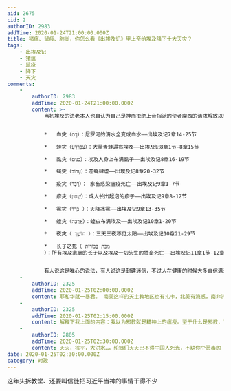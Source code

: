 ```yaml
---
aid: 2675
cid: 2
authorID: 2983
addTime: 2020-01-24T21:00:00.000Z
title: 猪瘟、鼠疫、肺炎，你怎么看《出埃及记》里上帝给埃及降下十大天灾？
tags:
    - 出埃及记
    - 猪瘟
    - 鼠疫
    - 降下
    - 天灾
comments:
    -
        authorID: 2983
        addTime: 2020-01-24T21:00:00.000Z
        content: >-
            当初埃及的法老本人也自认为自己是神而拒绝上帝指派的使者摩西的请求解放以色列人，被上帝降下10大天灾，最后让埃及每家每户的长子之死。


            *   血灾（דָם）：尼罗河的清水全变成血水——出埃及记7章14-25节

            *   蛙灾（צְּפַרְדֵּעַ）：大量青蛙遍布埃及——出埃及记8章1节-8章15节

            *   虱灾（כִנִּים）：埃及人身上布满虱子——出埃及记8章16-19节

            *   蝇灾（עָרוֹב）：苍蝇肆虐——出埃及记8章20-32节

            *   疫灾（דֶּבֶר）： 家畜感染瘟疫死亡——出埃及记9章1-7节

            *   疹灾（שְׁחִין）：成人长出起泡的疹子——出埃及记9章8-12节

            *   雹灾（בָּרָד ）：天降冰雹——出埃及记9章13-35节

            *   蝗灾（אַרְבֶּה）：蝗虫布满埃及——出埃及记10章1-20节

            *   夜灾（ חוֹשֶׁךְ ）：三天三夜不见太阳——出埃及记10章21-29节

            *   长子之死（ מַכַּת בְּכוֹרוֹת
            ）：所有埃及家庭的长子以及埃及一切头生的牲畜死亡——出埃及记11章1节-12章36章


            有人说这是唯心的说法，有人说这是封建迷信，不过人在健康的时候大多自信满满认为人定胜天，只有自己病弱的时候才会想起祈求上帝
    -
        authorID: 2325
        addTime: 2020-01-25T02:00:00.000Z
        content: 耶和华就一暴君。 南美这样的天主教地区也有扎卡，北美有流感，南非洲有衣波啦。网上有神棍。
    -
        authorID: 2325
        addTime: 2020-01-25T02:15:00.000Z
        content: 解释下我上面的内容：我以为邪教就是精神上的瘟疫。至于什么是邪教，可以参考德国标准。
    -
        authorID: 2805
        addTime: 2020-01-25T02:30:00.000Z
        content: 天灭，核平，大洪水…，轮姨们天天巴不得中国人死光，不缺你个恶毒的
date: 2020-01-25T02:30:00.000Z
category: 时政
---
```


这年头拆教堂、还要叫信徒把习近平当神的事情干得不少
